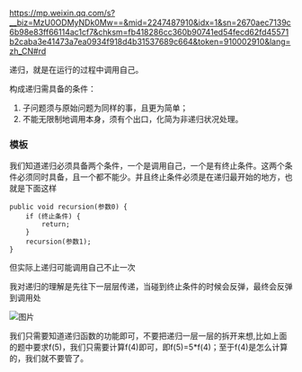 https://mp.weixin.qq.com/s?__biz=MzU0ODMyNDk0Mw==&mid=2247487910&idx=1&sn=2670aec7139c6b98e83ff66114ac1cf7&chksm=fb418286cc360b90741ed54fecd62fd45571b2caba3e41473a7ea0934f918d4b31537689c664&token=910002910&lang=zh_CN#rd



递归，就是在运行的过程中调用自己。



构成递归需具备的条件：

1. 子问题须与原始问题为同样的事，且更为简单；
2. 不能无限制地调用本身，须有个出口，化简为非递归状况处理。

### 模板

我们知道递归必须具备两个条件，一个是调用自己，一个是有终止条件。这两个条件必须同时具备，且一个都不能少。并且终止条件必须是在递归最开始的地方，也就是下面这样

```
public void recursion(参数0) {
    if (终止条件) {
        return;
    }
    recursion(参数1);
}
```

但实际上递归可能调用自己不止一次



我对递归的理解是先往下一层层传递，当碰到终止条件的时候会反弹，最终会反弹到调用处

![图片](https://mmbiz.qpic.cn/mmbiz_png/PGmTibd8KQBGcIr3bf70rZWWrgq6Vf937XHLEc3VPic85rXlUqtmibfVbN6Jpbjibsjic3iaLicC8PmB6gicpycbjkBqLw/640?wx_fmt=png&wxfrom=5&wx_lazy=1&wx_co=1)

我们只需要知道递归函数的功能即可，不要把递归一层一层的拆开来想,比如上面的题中要求f(5)，我们只需要计算f(4)即可，即f(5)=5*f(4)；至于f(4)是怎么计算的，我们就不要管了。